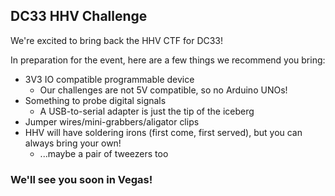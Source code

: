 ## DC33 HHV Challenge

We're excited to bring back the HHV CTF for DC33!

In preparation for the event, here are a few things we recommend you bring:

* 3V3 IO compatible programmable device
  * Our challenges are not 5V compatible, so no Arduino UNOs!
* Something to probe digital signals
  * A USB-to-serial adapter is just the tip of the iceberg
* Jumper wires/mini-grabbers/aligator clips
* HHV will have soldering irons (first come, first served), but you can always bring your own!
  * ...maybe a pair of tweezers too

### We'll see you soon in Vegas!
